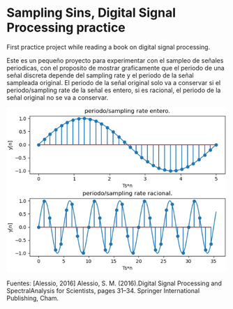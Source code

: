 # Sampling Sins, Digital Signal Processing practice
First practice project while reading a book on digital signal processing.

Este es un pequeño proyecto para experimentar con el sampleo de señales periodicas, con el proposito de mostrar
graficamente que el periodo de una señal discreta depende del sampling rate y el periodo de la señal sampleada original.
El periodo de la señal original solo va a conservar si el periodo/sampling rate de la señal es entero, si es racional, el periodo de la señal original no se va a conservar.

![Output Img](graphs/output.png)

Fuentes: 
[Alessio, 2016]  Alessio,  S.  M.  (2016).Digital  Signal  Processing  and  SpectralAnalysis for Scientists, pages 31–34. Springer International Publishing, Cham.
